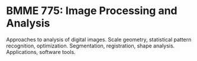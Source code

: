 # BMME 775: Image Processing and Analysis

Approaches to analysis of digital images. Scale geometry, statistical pattern recognition, optimization. Segmentation, registration, shape analysis. Applications, software tools.